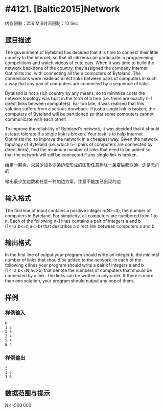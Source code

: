 # #4121. [Baltic2015]Network

内存限制：256 MiB时间限制：10 Sec

## 题目描述

The government of Byteland has decided that it is time to connect their little country to the Internet, so that all citizens can participate in programming competitions and watch videos of cute cats. When it was time to build the network backbone of the country, they assigned the company Internet Optimists Inc. with connecting all the n computers of Byteland. The connections were made as direct links between pairs of computers in such a way that any pair of computers are connected by a sequence of links.

Byteland is not a rich country by any means, so to minimize costs the network topology was built in the form of a tree (i.e. there are exactly n-1 direct links between computers). Far too late, it was realised that this solution suffers from a serious drawback. If just a single link is broken, the computers of Byteland will be partitioned so that some computers cannot communicate with each other!

To improve the reliability of Byteland's network, it was decided that it should at least tolerate if a single link is broken. Your task is to help Internet Optimists Inc. to improve the network in a cheapest way. Given the network topology of Byteland (i.e. which n-1  pairs of computers are connected by direct links), find the minimum number of links that need to be added so that the network will still be connected if any single link is broken.

给定一颗树，求最少加多少条边使形成的图形任意删除一条变后都联通，边是无向的

输出最少加边数和任意一种加边方案。注意不能加已出现的边

## 输入格式

The first line of input contains a positive integer n(N>=3), the number of computers in Byteland. For simplicity, all computers are numbered from 1 to n. Each of the following n-1 lines contains a pair of integers a and b (1<=a,b<=n,a<>b) that describes a direct link between computers a and b.

## 输出格式

In the first line of output your program should write an integer k, the minimal number of links that should be added to the network. In each of the following k lines your program should write a pair of integers a and b (1<=a,b<=N,a<>b)  that denote the numbers of computers that should be connected by a link. The links can be written in any order. If there is more than one solution, your program should output any one of them.

## 样例

### 样例输入

    
    6
    1 2
    2 3
    2 4
    5 4
    6 4
    
    

### 样例输出

    
    2
    1 5
    3 6
    
    

## 数据范围与提示

 N<=500 000
